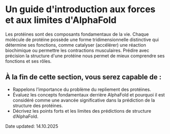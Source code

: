# Un guide d'introduction aux forces et aux limites d'AlphaFold

Les protéines sont des composants fondamentaux de la vie. Chaque molécule de protéine possède une forme tridimensionnelle distinctive qui détermine ses fonctions, comme catalyser (accélérer) une réaction biochimique ou permettre les contractions musculaires. Prédire avec précision la structure d'une protéine nous permet de mieux comprendre ses fonctions et ses rôles.

## À la fin de cette section, vous serez capable de :
- Rappelons l’importance du problème du repliement des protéines.
- Évaluez les concepts fondamentaux derrière AlphaFold et pourquoi il est considéré comme une avancée significative dans la prédiction de la structure des protéines.
- Décrivez les points forts et les limites des prédictions de structure d’AlphaFold.

Date updated: 14.10.2025
